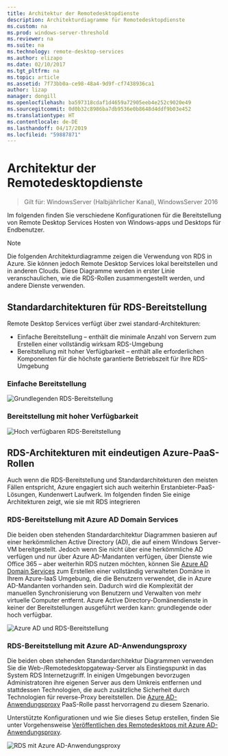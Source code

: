 ```yaml
---
title: Architektur der Remotedesktopdienste
description: Architekturdiagramme für Remotedesktopdienste
ms.custom: na
ms.prod: windows-server-threshold
ms.reviewer: na
ms.suite: na
ms.technology: remote-desktop-services
ms.author: elizapo
ms.date: 02/10/2017
ms.tgt_pltfrm: na
ms.topic: article
ms.assetid: 7f73bb0a-ce98-48a4-9d9f-cf7438936ca1
author: lizap
manager: dongill
ms.openlocfilehash: ba597318cdaf1d4659a72905eeb4e252c9020e49
ms.sourcegitcommit: 0d0b32c8986ba7db9536e0b8648d4ddf9b03e452
ms.translationtype: HT
ms.contentlocale: de-DE
ms.lasthandoff: 04/17/2019
ms.locfileid: "59887871"
---
```

# <a name="remote-desktop-services-architecture"></a>Architektur der Remotedesktopdienste

>Gilt für: WindowsServer (Halbjährlicher Kanal), WindowsServer 2016

Im folgenden finden Sie verschiedene Konfigurationen für die Bereitstellung von Remote Desktop Services Hosten von Windows-apps und Desktops für Endbenutzer.

>[!NOTE]
> Die folgenden Architekturdiagramme zeigen die Verwendung von RDS in Azure. Sie können jedoch Remote Desktop Services lokal bereitstellen und in anderen Clouds. Diese Diagramme werden in erster Linie veranschaulichen, wie die RDS-Rollen zusammengestellt werden, und andere Dienste verwenden.

## <a name="standard-rds-deployment-architectures"></a>Standardarchitekturen für RDS-Bereitstellung

Remote Desktop Services verfügt über zwei standard-Architekturen:
-   Einfache Bereitstellung – enthält die minimale Anzahl von Servern zum Erstellen einer vollständig wirksam RDS-Umgebung
-   Bereitstellung mit hoher Verfügbarkeit – enthält alle erforderlichen Komponenten für die höchste garantierte Betriebszeit für Ihre RDS-Umgebung

### <a name="basic-deployment"></a>Einfache Bereitstellung

![Grundlegenden RDS-Bereitstellung](./media/basic-rds.png)

### <a name="highly-available-deployment"></a>Bereitstellung mit hoher Verfügbarkeit

![Hoch verfügbaren RDS-Bereitstellung](./media/ha-rds.png)

## <a name="rds-architectures-with-unique-azure-paas-roles"></a>RDS-Architekturen mit eindeutigen Azure-PaaS-Rollen

Auch wenn die RDS-Bereitstellung und Standardarchitekturen den meisten Fällen entspricht, Azure engagiert sich auch weiterhin Erstanbieter-PaaS-Lösungen, Kundenwert Laufwerk. Im folgenden finden Sie einige Architekturen zeigt, wie sie mit RDS integrieren

### <a name="rds-deployment-with-azure-ad-domain-services"></a>RDS-Bereitstellung mit Azure AD Domain Services

Die beiden oben stehenden Standardarchitektur Diagrammen basieren auf einer herkömmlichen Active Directory (AD), die auf einem Windows Server-VM bereitgestellt. Jedoch wenn Sie nicht über eine herkömmliche AD verfügen und nur über Azure AD-Mandanten verfügen, über Dienste wie Office 365 – aber weiterhin RDS nutzen möchten, können Sie [Azure AD Domain Services](https://docs.microsoft.com/azure/active-directory-domain-services/active-directory-ds-overview) zum Erstellen einer vollständig verwalteten Domäne in Ihrem Azure-IaaS Umgebung, die die Benutzern verwendet, die in Azure AD-Mandanten vorhanden sein. Dadurch wird die Komplexität der manuellen Synchronisierung von Benutzern und Verwalten von mehr virtuelle Computer entfernt. Azure Active Directory-Domänendienste in keiner der Bereitstellungen ausgeführt werden kann: grundlegende oder hoch verfügbar.

![Azure AD und RDS-Bereitstellung](./media/aadds-rds.png)

### <a name="rds-deployment-with-azure-ad-application-proxy"></a>RDS-Bereitstellung mit Azure AD-Anwendungsproxy

Die beiden oben stehenden Standardarchitektur Diagrammen verwenden Sie die Web-/Remotedesktopgateway-Server als Einstiegspunkt in das System RDS Internetzugriff. In einigen Umgebungen bevorzugen Administratoren ihre eigenen Server aus dem Umkreis entfernen und stattdessen Technologien, die auch zusätzliche Sicherheit durch Technologien für reverse-Proxy bereitstellen. Die [Azure AD-Anwendungsproxy](https://docs.microsoft.com/azure/active-directory/active-directory-application-proxy-get-started) PaaS-Rolle passt hervorragend zu diesem Szenario.

Unterstützte Konfigurationen und wie Sie dieses Setup erstellen, finden Sie unter Vorgehensweise [Veröffentlichen des Remotedesktops mit Azure AD-Anwendungsproxy](/azure/active-directory/application-proxy-publish-remote-desktop).

![RDS mit Azure AD-Anwendungsproxy](./media/aadappproxy-rds.png)
